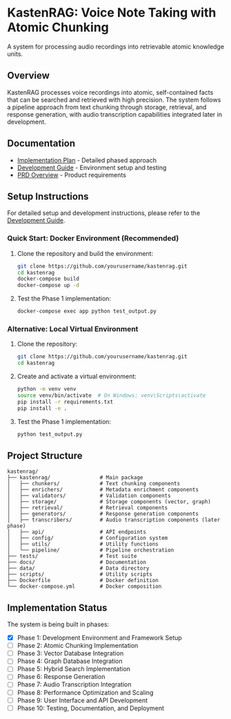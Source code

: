 # KastenRAG: Voice Note Taking with Atomic Chunking

A system for processing audio recordings into retrievable atomic knowledge units.

## Overview

KastenRAG processes voice recordings into atomic, self-contained facts that can be searched and retrieved with high precision. The system follows a pipeline approach from text chunking through storage, retrieval, and response generation, with audio transcription capabilities integrated later in development.

## Documentation

- [Implementation Plan](implementation_plan.md) - Detailed phased approach
- [Development Guide](DEVELOPMENT.md) - Environment setup and testing
- [PRD Overview](langchain-prd-overview.md) - Product requirements

## Setup Instructions

For detailed setup and development instructions, please refer to the [Development Guide](DEVELOPMENT.md).

### Quick Start: Docker Environment (Recommended)

1. Clone the repository and build the environment:
   ```bash
   git clone https://github.com/yourusername/kastenrag.git
   cd kastenrag
   docker-compose build
   docker-compose up -d
   ```

2. Test the Phase 1 implementation:
   ```bash
   docker-compose exec app python test_output.py
   ```

### Alternative: Local Virtual Environment

1. Clone the repository:
   ```bash
   git clone https://github.com/yourusername/kastenrag.git
   cd kastenrag
   ```

2. Create and activate a virtual environment:
   ```bash
   python -m venv venv
   source venv/bin/activate  # On Windows: venv\Scripts\activate
   pip install -r requirements.txt
   pip install -e .
   ```

3. Test the Phase 1 implementation:
   ```bash
   python test_output.py
   ```

## Project Structure

```
kastenrag/
├── kastenrag/                # Main package
│   ├── chunkers/             # Text chunking components
│   ├── enrichers/            # Metadata enrichment components
│   ├── validators/           # Validation components
│   ├── storage/              # Storage components (vector, graph)
│   ├── retrieval/            # Retrieval components
│   ├── generators/           # Response generation components
│   ├── transcribers/         # Audio transcription components (later phase)
│   ├── api/                  # API endpoints
│   ├── config/               # Configuration system
│   ├── utils/                # Utility functions
│   └── pipeline/             # Pipeline orchestration
├── tests/                    # Test suite
├── docs/                     # Documentation
├── data/                     # Data directory
├── scripts/                  # Utility scripts
├── Dockerfile                # Docker definition
└── docker-compose.yml        # Docker composition
```

## Implementation Status

The system is being built in phases:

- [x] Phase 1: Development Environment and Framework Setup
- [ ] Phase 2: Atomic Chunking Implementation
- [ ] Phase 3: Vector Database Integration
- [ ] Phase 4: Graph Database Integration
- [ ] Phase 5: Hybrid Search Implementation
- [ ] Phase 6: Response Generation
- [ ] Phase 7: Audio Transcription Integration
- [ ] Phase 8: Performance Optimization and Scaling
- [ ] Phase 9: User Interface and API Development
- [ ] Phase 10: Testing, Documentation, and Deployment